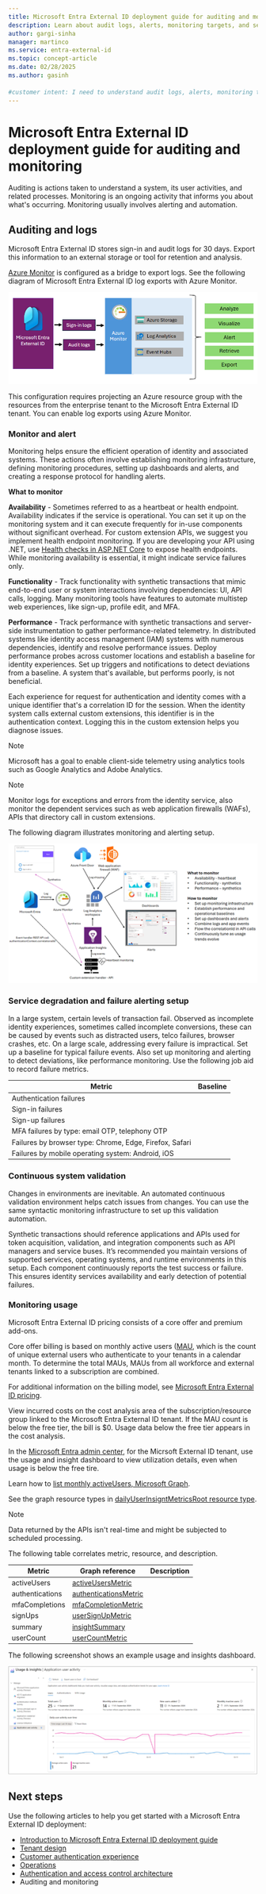 ```yaml
---
title: Microsoft Entra External ID deployment guide for auditing and monitoring
description: Learn about audit logs, alerts, monitoring targets, and service degredation in Microsoft Entra External ID.
author: gargi-sinha
manager: martinco
ms.service: entra-external-id
ms.topic: concept-article
ms.date: 02/28/2025
ms.author: gasinh

#customer intent: I need to understand audit logs, alerts, monitoring targets, and service degredation for a deployment of Microsoft Entra External ID.
---
```


# Microsoft Entra External ID deployment guide for auditing and monitoring

Auditing is actions taken to understand a system, its user activities, and related processes. Monitoring is an ongoing activity that informs you about what's occurring. Monitoring usually involves alerting and automation.

## Auditing and logs

Microsoft Entra External ID stores sign-in and audit logs for 30 days. Export this information to an external storage or tool for retention and analysis. 

[Azure Monitor](/azure/azure-monitor/overview) is configured as a bridge to export logs. See the following diagram of Microsoft Entra External ID log exports with Azure Monitor.  

   [ ![Diagram of log exports with Azure Monitor.](media/deployment-external/log-export.png)](media/deployment-external/log-export-expanded.png#lightbox)

This configuration requires projecting an Azure resource group with the resources from the enterprise tenant to the Microsoft Entra External ID tenant. You can enable log exports using Azure Monitor. 

### Monitor and alert

Monitoring helps ensure the efficient operation of identity and associated systems. These actions often involve establishing monitoring infrastructure, defining monitoring procedures, setting up dashboards and alerts, and creating a response protocol for handling alerts. 

**What to monitor**

**Availability** - Sometimes referred to as a heartbeat or health endpoint. Availability indicates if the service is operational. You can set it up on the monitoring system and it can execute frequently for in-use components without significant overhead. For custom extension APIs, we suggest you implement health endpoint monitoring. If you are developing your API using .NET, use [Health checks in ASP.NET Core](/aspnet/core/host-and-deploy/health-checks?view=aspnetcore-8.0&preserve-view=true) to expose health endpoints. While monitoring availability is essential, it might indicate service failures only.  

**Functionality** - Track functionality with synthetic transactions that mimic end-to-end user or system interactions involving dependencies: UI, API calls, logging. Many monitoring tools have features to automate multistep web experiences, like sign-up, profile edit, and MFA.  

**Performance** - Track performance with synthetic transactions and server-side instrumentation to gather performance-related telemetry. In distributed systems like identity access management (IAM) systems with numerous dependencies, identify and resolve performance issues. Deploy performance probes across customer locations and establish a baseline for identity experiences. Set up triggers and notifications to detect deviations from a baseline. A system that's available, but performs poorly, is not beneficial. 

Each experience for request for authentication and identity comes with a unique identifier that's a correlation ID for the session. When the identity system calls external custom extensions, this identifier is in the authentication context. Logging this in the custom extension helps you diagnose issues.  

   >[!NOTE]
   >Microsoft has a goal to enable client-side telemetry using analytics tools such as Google Analytics and Adobe Analytics.

   >[!NOTE]
   >Monitor logs for exceptions and errors from the identity service, also monitor the dependent services such as web application firewalls (WAFs), APIs that directory call in custom extensions.

The following diagram illustrates monitoring and alerting setup. 

   [ ![Diagram of alerting and monitoring setup.](media/deployment-external/alerting-setup.png)](media/deployment-external/alerting-setup-expanded.png#lightbox)

### Service degradation and failure alerting setup

In a large system, certain levels of transaction fail. Observed as incomplete identity experiences, sometimes called incomplete conversions, these can be caused by events such as distracted users, telco failures, browser crashes, etc. On a large scale, addressing every failure is impractical. Set up a baseline for typical failure events. Also set up monitoring and alerting to detect deviations, like performance monitoring. Use the following job aid to record failure metrics. 

|Metric|Baseline|
|---|---|
|Authentication failures||
|Sign-in failures||
|Sign-up failures||
|MFA failures by type: email OTP, telephony OTP ||
|Failures by browser type: Chrome, Edge, Firefox, Safari ||
|Failures by mobile operating system: Android, iOS ||

### Continuous system validation

Changes in environments are inevitable. An automated continuous validation environment helps catch issues from changes. You can use the same syntactic monitoring infrastructure to set up this validation automation. 

Synthetic transactions should reference applications and APIs used for token acquisition, validation, and integration components such as API managers and service buses. It’s recommended you maintain versions of supported services, operating systems, and runtime environments in this setup. Each component continuously reports the test success or failure. This ensures identity services availability and early detection of potential failures. 

### Monitoring usage

Microsoft Entra External ID pricing consists of a core offer and premium add-ons.  

Core offer billing is based on monthly active users ([MAU](../external-id/external-identities-pricing.md), which is the count of unique external users who authenticate to your tenants in a calendar month. To determine the total MAUs, MAUs from all workforce and external tenants linked to a subscription are combined. 

For additional information on the billing model, see [Microsoft Entra External ID pricing](../external-id/external-identities-pricing.md). 

View incurred costs on the cost analysis area of the subscription/resource group linked to the Microsoft Entra External ID tenant. If the MAU count is below the free tier, the bill is $0. Usage data below the free tier appears in the cost analysis.  

In the [Microsoft Entra admin center](https://entra.microsoft.com), for the Micrsoft External ID tenant, use the usage and insight dashboard to view utilization details, even when usage is below the free tire.  

Learn how to [list monthly activeUsers, Microsoft Graph](/graph/api/monthlyuserinsightmetricsroot-list-activeusers?view=graph-rest-beta&tabs=http&preserve-view=true). 

See the graph resource types in [dailyUserInsigntMetricsRoot resource type](/graph/api/resources/dailyuserinsightmetricsroot?view=graph-rest-beta&preserve-view=true). 

   >[!NOTE]
   >Data returned by the APIs isn't real-time and might be subjected to scheduled processing.

The following table correlates metric, resource, and description.

|Metric|Graph reference|Description|
|---|---|---|
|activeUsers|[activeUsersMetric](/graph/api/resources/activeusersmetric?view=graph-rest-beta&preserve-view=true) ||
|authentications|[authenticationsMetric](/graph/api/resources/authenticationsmetric?view=graph-rest-beta&preserve-view=true)||
|mfaCompletions|[mfaCompletionMetric](/graph/api/resources/mfacompletionmetric?view=graph-rest-beta&preserve-view=true) ||
|signUps|[userSignUpMetric](/graph/api/resources/usersignupmetric?view=graph-rest-beta&preserve-view=true)||
|summary|[insightSummary](/graph/api/resources/insightsummary?view=graph-rest-beta&preserve-view=true)||
|userCount|[userCountMetric](/graph/api/resources/usercountmetric?view=graph-rest-beta&preserve-view=true)||

The following screenshot shows an example usage and insights dashboard.

   [ ![Screenshot of the usage and insights section in the Microsoft Entra admin center.](media/deployment-external/usage-insights.png)](media/deployment-external/usage-insights-expanded.png#lightbox)

## Next steps

Use the following articles to help you get started with a Microsoft Entra External ID deployment: 

* [Introduction to Microsoft Entra External ID deployment guide](deployment-external-intro.md)
* [Tenant design](deployment-external-tenant-design.md)
* [Customer authentication experience](deployment-external-customer-authentication.md)
* [Operations](deployment-external-operations.md)
* [Authentication and access control architecture](deployment-external-authentication-access-control.md)
* Auditing and monitoring

